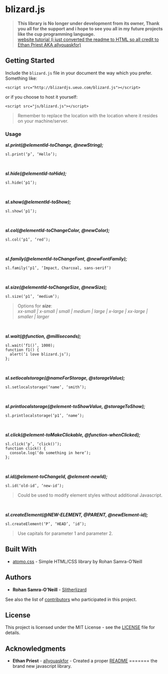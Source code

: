 # blizard.js

> __This library is No longer under development from its owner, Thank you all for the support and i hope to see you all in my future projects like the cup programming language.__  
[website tutorial (i just converted the readme to HTML so all credit to Ethan Priest AKA allyouaskfor)](http://blizardjs.ueuo.com/)
## Getting Started

Include the `blizard.js` file in your document the way which you prefer. Something like:  

`<script src="http://blizardjs.ueuo.com/blizard.js"></script>`  

or if you choose to host it yourself:  

`<script src="js/blizard.js"></script>`  
> Remember to replace the location with the location where it resides on your machine/server.

### Usage

***sl.print(@elementId-toChange, @newString);***  

    sl.print(‘p’, ‘Hello’);

<br>  

***sl.hide(@elementId-toHide);***  

    sl.hide(‘p1’);

<br>  

***sl.show(@elementId-toShow);***  

    sl.show(‘p1’);

<br>  

***sl.col(@elementId-toChangeColor, @newColor);***  

    sl.col(‘p1’, ‘red’);

<br>  

***sl.family(@elementId-toChangeFont, @newFontFamily);***  

    sl.family(‘p1’, ‘Impact, Charcoal, sans-serif’)

<br>  

***sl.size(@elementId-toChangeSize, @newSize);***  

    sl.size(‘p1’, ‘medium’);  
> Options for __*size*__:  
> *xx-small  |  x-small  |  small  |  medium  |  large  |  x-large  |  xx-large  |  smaller  |  larger*  

<br>  

***sl.wait(@function, @milliseconds);***  

    sl.wait(‘f1()’, 1000);  
    function f1() {  
      alert(‘i love blizard.js’);  
    };

<br>  

***sl.setlocalstorage(@nameForStorage, @storageValue);***  

    sl.setlocalstorage(‘name’, ‘smith’);

<br>  

***sl.printlocalstorage(@element-toShowValue, @storageToShow);***  

    sl.printlocalstorage(‘p1’, ‘name’);

<br>  

***sl.click(@element-toMakeClickable, @function-whenClicked);***  

    sl.click(‘p’, ‘click()’);
    function click() {
      console.log(‘do something in here’);
    };

<br>  

***sl.id(@element-toChangeId, @element-newId);***  

    sl.id(‘old-id’, ‘new-id’);
> Could be used to modify element styles without additional Javascript.  

<br>  

***sl.createElement(@NEW-ELEMENT, @PARENT, @newElement-id);***  

    sl.createElement(‘P’, ‘HEAD’, ‘id’);
> Use capitals for parameter 1 and parameter 2.

## Built With

* [atomo.css](http://atomo.ueuo.com/) - Simple HTML/CSS library by Rohan Samra-O’Neill

## Authors

* **Rohan Samra-O’Neill** - [Slitherlizard](https://github.com/Slitherlizard/)

See also the list of [contributors](https://github.com/Slitherlizard/blizard.js/blob/master/authors.txt) who participated in this project.

## License

This project is licensed under the MIT License - see the [LICENSE](https://github.com/Slitherlizard/blizard.js/blob/master/LICENSE) file for details.

## Acknowledgments

* **Ethan Priest** - [allyouaskfor](https://github.com/allyouaskfor/) - Created a proper [README](https://github.com/Slitherlizard/blizard.js/blob/master/README.md)
=======
the brand new javascript library.
